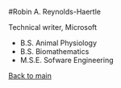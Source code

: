 #Robin A. Reynolds-Haertle

Technical writer, Microsoft

* B.S. Animal Physiology
* B.S. Biomathematics
* M.S.E. Sofware Engineering
 
[Back to main](https://github.com/RobinRH/hello-world/blob/master/README.md)

